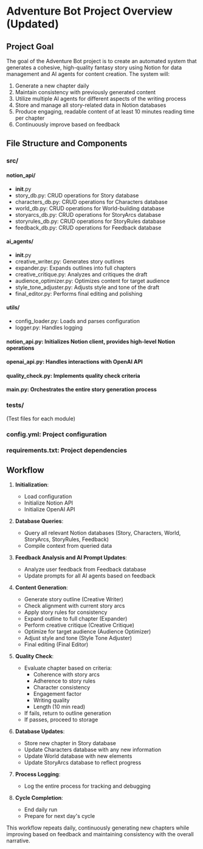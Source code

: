# Adventure Bot Project Overview (Updated)

## Project Goal
The goal of the Adventure Bot project is to create an automated system that generates a cohesive, high-quality fantasy story using Notion for data management and AI agents for content creation. The system will:

1. Generate a new chapter daily
2. Maintain consistency with previously generated content
3. Utilize multiple AI agents for different aspects of the writing process
4. Store and manage all story-related data in Notion databases
5. Produce engaging, readable content of at least 10 minutes reading time per chapter
6. Continuously improve based on feedback

## File Structure and Components

### src/

#### notion_api/
- __init__.py
- story_db.py: CRUD operations for Story database
- characters_db.py: CRUD operations for Characters database
- world_db.py: CRUD operations for World-building database
- storyarcs_db.py: CRUD operations for StoryArcs database
- storyrules_db.py: CRUD operations for StoryRules database
- feedback_db.py: CRUD operations for Feedback database

#### ai_agents/
- __init__.py
- creative_writer.py: Generates story outlines
- expander.py: Expands outlines into full chapters
- creative_critique.py: Analyzes and critiques the draft
- audience_optimizer.py: Optimizes content for target audience
- style_tone_adjuster.py: Adjusts style and tone of the draft
- final_editor.py: Performs final editing and polishing

#### utils/
- config_loader.py: Loads and parses configuration
- logger.py: Handles logging

#### notion_api.py: Initializes Notion client, provides high-level Notion operations
#### openai_api.py: Handles interactions with OpenAI API
#### quality_check.py: Implements quality check criteria
#### main.py: Orchestrates the entire story generation process

### tests/
(Test files for each module)

### config.yml: Project configuration
### requirements.txt: Project dependencies

## Workflow

1. **Initialization**:
   - Load configuration
   - Initialize Notion API
   - Initialize OpenAI API

2. **Database Queries**:
   - Query all relevant Notion databases (Story, Characters, World, StoryArcs, StoryRules, Feedback)
   - Compile context from queried data

3. **Feedback Analysis and AI Prompt Updates**:
   - Analyze user feedback from Feedback database
   - Update prompts for all AI agents based on feedback

4. **Content Generation**:
   - Generate story outline (Creative Writer)
   - Check alignment with current story arcs
   - Apply story rules for consistency
   - Expand outline to full chapter (Expander)
   - Perform creative critique (Creative Critique)
   - Optimize for target audience (Audience Optimizer)
   - Adjust style and tone (Style Tone Adjuster)
   - Final editing (Final Editor)

5. **Quality Check**:
   - Evaluate chapter based on criteria:
     - Coherence with story arcs
     - Adherence to story rules
     - Character consistency
     - Engagement factor
     - Writing quality
     - Length (10 min read)
   - If fails, return to outline generation
   - If passes, proceed to storage

6. **Database Updates**:
   - Store new chapter in Story database
   - Update Characters database with any new information
   - Update World database with new elements
   - Update StoryArcs database to reflect progress

7. **Process Logging**:
   - Log the entire process for tracking and debugging

8. **Cycle Completion**:
   - End daily run
   - Prepare for next day's cycle

This workflow repeats daily, continuously generating new chapters while improving based on feedback and maintaining consistency with the overall narrative.

